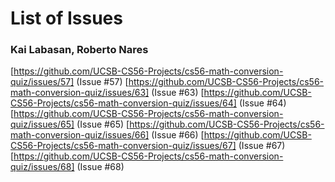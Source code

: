 # List of Issues
### Kai Labasan, Roberto Nares


[https://github.com/UCSB-CS56-Projects/cs56-math-conversion-quiz/issues/57] (Issue #57)
[https://github.com/UCSB-CS56-Projects/cs56-math-conversion-quiz/issues/63] (Issue #63)
[https://github.com/UCSB-CS56-Projects/cs56-math-conversion-quiz/issues/64] (Issue #64)
[https://github.com/UCSB-CS56-Projects/cs56-math-conversion-quiz/issues/65] (Issue #65)
[https://github.com/UCSB-CS56-Projects/cs56-math-conversion-quiz/issues/66] (Issue #66)
[https://github.com/UCSB-CS56-Projects/cs56-math-conversion-quiz/issues/67] (Issue #67)
[https://github.com/UCSB-CS56-Projects/cs56-math-conversion-quiz/issues/68] (Issue #68)